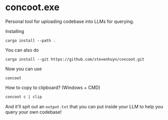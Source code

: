# concoot.exe

Personal tool for uploading codebase into LLMs for querying.

Installing
```
cargo install --path .
```

You can also do
```
cargo install --git https://github.com/stevenhuyn/concoot.git
```

Now you can use 
```
concoot
```

How to copy to clipboard? (Windows + CMD)
```cmd
concoot c | clip
```

And it'll spit out an `output.txt` that you can put inside your LLM to help you query your own codebase!